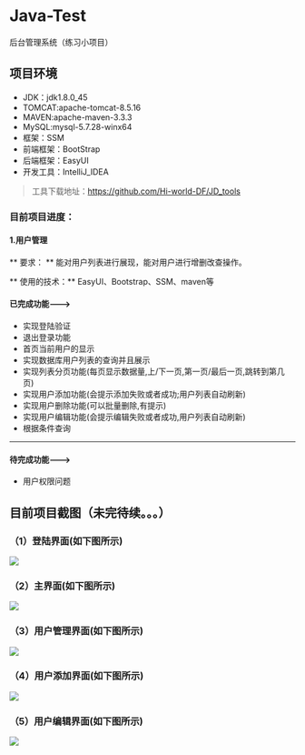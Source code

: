# Java-Test
后台管理系统（练习小项目）
## 项目环境
* JDK：jdk1.8.0_45
* TOMCAT:apache-tomcat-8.5.16
* MAVEN:apache-maven-3.3.3
* MySQL:mysql-5.7.28-winx64
* 框架：SSM
* 前端框架：BootStrap
* 后端框架：EasyUI
* 开发工具：IntelliJ_IDEA
> 工具下载地址：<https://github.com/Hi-world-DF/JD_tools>
### 目前项目进度：
#### 1.用户管理
** 要求： ** 能对用户列表进行展现，能对用户进行增删改查操作。

** 使用的技术：** EasyUI、Bootstrap、SSM、maven等
#### 已完成功能--->
* 实现登陆验证
* 退出登录功能
* 首页当前用户的显示
* 实现数据库用户列表的查询并且展示
* 实现列表分页功能(每页显示数据量,上/下一页,第一页/最后一页,跳转到第几页)
* 实现用户添加功能(会提示添加失败或者成功;用户列表自动刷新)
* 实现用户删除功能(可以批量删除,有提示)
* 实现用户编辑功能(会提示编辑失败或者成功,用户列表自动刷新)
* 根据条件查询
*****
#### 待完成功能--->

* 用户权限问题

## 目前项目截图（未完待续。。。）
### （1）登陆界面(如下图所示)
![](https://github.com/Hi-world-DF/Java-Test/blob/master/imgs/login.png)
### （2）主界面(如下图所示)
![](https://github.com/Hi-world-DF/Java-Test/blob/master/imgs/index.png)
### （3）用户管理界面(如下图所示)
![](https://github.com/Hi-world-DF/Java-Test/blob/master/imgs/userList.png)
### （4）用户添加界面(如下图所示)
![](https://github.com/Hi-world-DF/Java-Test/blob/master/imgs/add.png)
### （5）用户编辑界面(如下图所示)
![](https://github.com/Hi-world-DF/Java-Test/blob/master/imgs/edit.png)
